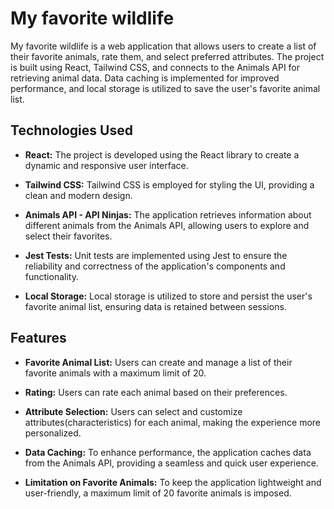 # My favorite wildlife

My favorite wildlife is a web application that allows users to create a list of their favorite animals, rate them, and select preferred attributes. The project is built using React, Tailwind CSS, and connects to the Animals API for retrieving animal data. Data caching is implemented for improved performance, and local storage is utilized to save the user's favorite animal list.

## Technologies Used

- **React:** The project is developed using the React library to create a dynamic and responsive user interface.

- **Tailwind CSS:** Tailwind CSS is employed for styling the UI, providing a clean and modern design.

- **Animals API - API Ninjas:** The application retrieves information about different animals from the Animals API, allowing users to explore and select their favorites.

- **Jest Tests:** Unit tests are implemented using Jest to ensure the reliability and correctness of the application's components and functionality.

- **Local Storage:** Local storage is utilized to store and persist the user's favorite animal list, ensuring data is retained between sessions.

## Features

- **Favorite Animal List:** Users can create and manage a list of their favorite animals with a maximum limit of 20.

- **Rating:** Users can rate each animal based on their preferences.

- **Attribute Selection:** Users can select and customize attributes(characteristics) for each animal, making the experience more personalized.

- **Data Caching:** To enhance performance, the application caches data from the Animals API, providing a seamless and quick user experience.

- **Limitation on Favorite Animals:** To keep the application lightweight and user-friendly, a maximum limit of 20 favorite animals is imposed.
